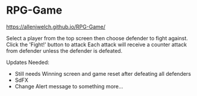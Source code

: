 # RPG-Game

https://allenjwelch.github.io/RPG-Game/

Select a player from the top screen then choose defender to fight against. 
Click the 'Fight!' button to attack 
Each attack will receive a counter attack from defender unless the defender is defeated. 


Updates Needed:
- Still needs Winning screen and game reset after defeating all defenders
- SdFX
- Change Alert message to something more...
